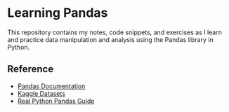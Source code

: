 #  Learning Pandas

This repository contains my notes, code snippets, and exercises as I learn and practice data manipulation and analysis using the Pandas library in Python.

##  Reference

- [Pandas Documentation](https://pandas.pydata.org/docs/)
- [Kaggle Datasets](https://www.kaggle.com/datasets)
- [Real Python Pandas Guide](https://realpython.com/learning-paths/pandas/)
